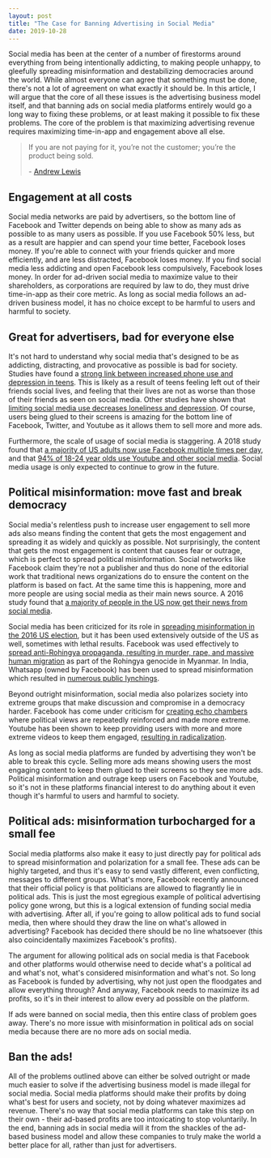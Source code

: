 ```yaml
---
layout: post
title: "The Case for Banning Advertising in Social Media"
date: 2019-10-28
---
```


Social media has been at the center of a number of firestorms around everything from being intentionally addicting, to making people unhappy, to gleefully spreading misinformation and destabilizing democracies around the world. While almost everyone can agree that something must be done, there's not a lot of agreement on what exactly it should be. In this article, I will argue that the core of all these issues is the advertising business model itself, and that banning ads on social media platforms entirely would go a long way to fixing these problems, or at least making it possible to fix these problems. The core of the problem is that maximizing advertising revenue requires maximizing time-in-app and engagement above all else.

> If you are not paying for it, you’re not the customer; you’re the product being sold.
> 
> \- [Andrew Lewis](https://www.metafilter.com/95152/Userdriven-discontent#3256046)

## Engagement at all costs

Social media networks are paid by advertisers, so the bottom line of Facebook and Twitter depends on being able to show as many ads as possible to as many users as possible. If you use Facebook 50% less, but as a result are happier and can spend your time better, Facebook loses money. If you're able to connect with your friends quicker and more efficiently, and are less distracted, Facebook loses money. If you find social media less addicting and open Facebook less compulsively, Facebook loses money. In order for ad-driven social media to maximize value to their shareholders, as corporations are required by law to do, they must drive time-in-app as their core metric. As long as social media follows an ad-driven business model, it has no choice except to be harmful to users and harmful to society.

## Great for advertisers, bad for everyone else

It's not hard to understand why social media that's designed to be as addicting, distracting, and provocative as possible is bad for society. Studies have found a [strong link between increased phone use and depression in teens](https://psycnet.apa.org/doiLanding?doi=10.1037%2Femo0000403). This is likely as a result of teens feeling left out of their friends social lives, and feeling that their lives are not as worse than those of their friends as seen on social media. Other studies have shown that [limiting social media use decreases loneliness and depression](https://guilfordjournals.com/doi/10.1521/jscp.2018.37.10.751). Of course, users being glued to their screens is amazing for the bottom line of Facebook, Twitter, and Youtube as it allows them to sell more and more ads.

Furthermore, the scale of usage of social media is staggering. A 2018 study found that [a majority of US adults now use Facebook multiple times per day](https://www.pewinternet.org/2018/03/01/social-media-use-in-2018/), and that [94% of 18-24 year olds use Youtube and other social media](https://www.pewinternet.org/2018/03/01/social-media-use-in-2018/). Social media usage is only expected to continue to grow in the future.

## Political misinformation: move fast and break democracy

Social media's relentless push to increase user engagement to sell more ads also means finding the content that gets the most engagement and spreading it as widely and quickly as possible. Not surprisingly, the content that gets the most engagement is content that causes fear or outrage, which is perfect to spread political misinformation. Social networks like Facebook claim they're not a publisher and thus do none of the editorial work that traditional news organizations do to ensure the content on the platform is based on fact. At the same time this is happening, more and more people are using social media as their main news source. A 2016 study found that [a majority of people in the US now get their news from social media](https://www.journalism.org/2016/05/26/news-use-across-social-media-platforms-2016/).

Social media has been criticized for its role in [spreading misinformation in the 2016 US election](https://www.bbc.com/news/technology-46590890), but it has been used extensively outside of the US as well, sometimes with lethal results. Facebook was used effectively to [spread anti-Rohingya propaganda, resulting in murder, rape, and massive human migration](https://www.nytimes.com/2018/10/15/technology/myanmar-facebook-genocide.html) as part of the Rohingya genocide in Myanmar. In India, Whatsapp (owned by Facebook) has been used to spread misinformation which resulted in [numerous public lynchings](https://en.wikipedia.org/wiki/Indian_WhatsApp_lynchings).

Beyond outright misinformation, social media also polarizes society into extreme groups that make discussion and compromise in a democracy harder. Facebook has come under criticism for [creating echo chambers](https://qz.com/1648409/facebook-axed-trending-when-it-should-have-just-fixed-it/) where political views are repeatedly reinforced and made more extreme. Youtube has been shown to keep providing users with more and more extreme videos to keep them engaged, [resulting in radicalization](https://www.nytimes.com/interactive/2019/06/08/technology/youtube-radical.html).

As long as social media platforms are funded by advertising they won't be able to break this cycle. Selling more ads means showing users the most engaging content to keep them glued to their screens so they see more ads. Political misinformation and outrage keep users on Facebook and Youtube, so it's not in these platforms financial interest to do anything about it even though it's harmful to users and harmful to society.

## Political ads: misinformation turbocharged for a small fee

Social media platforms also make it easy to just directly pay for political ads to spread misinformation and polarization for a small fee. These ads can be highly targeted, and thus it's easy to send vastly different, even conflicting, messages to different groups. What's more, Facebook recently announced that their official policy is that politicians are allowed to flagrantly lie in political ads. This is just the most egregious example of political advertising policy gone wrong, but this is a logical extension of funding social media with advertising. After all, if you're going to allow political ads to fund social media, then where should they draw the line on what's allowed in advertising? Facebook has decided there should be no line whatsoever (this also coincidentally maximizes Facebook's profits).

The argument for allowing political ads on social media is that Facebook and other platforms would otherwise need to decide what's a political ad and what's not, what's considered misinformation and what's not. So long as Facebook is funded by advertising, why not just open the floodgates and allow everything through? And anyway, Facebook needs to maximize its ad profits, so it's in their interest to allow every ad possible on the platform.

If ads were banned on social media, then this entire class of problem goes away. There's no more issue with misinformation in political ads on social media because there are no more ads on social media.

## Ban the ads!

All of the problems outlined above can either be solved outright or made much easier to solve if the advertising business model is made illegal for social media. Social media platforms should make their profits by doing what's best for users and society, not by doing whatever maximizes ad revenue. There's no way that social media platforms can take this step on their own - their ad-based profits are too intoxicating to stop voluntarily. In the end, banning ads in social media will it from the shackles of the ad-based business model and allow these companies to truly make the world a better place for all, rather than just for advertisers.

